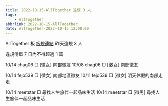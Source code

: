 ```yaml
---
title: 2022-10-15-AllTogether 違規 3 人
tags:
    - AllTogether
abbrlink: 2022-10-15-AllTogether
date: AllTogether-2022-10-15 12:00:00
---
```

AllTogether 板 [板規連結](https://www.ptt.cc/bbs/AllTogether/M.1643211430.A.5FB.html)
昨天違規 3 人
<!-- more -->

違規清單
7 日內不得超過 1 篇

10/14 chag06 □ [徵女] 南部徵友
10/08 chag06 □ [徵女] 南部徵友

10/14 fejo539 □ [徵女] 南部地區徵友
10/11 fejo539 □ [徵女] 明天休假的南部走走

10/14 meetstar □ 尋找人生旅伴一起品味生活
10/14 meetstar □ [徵男] 尋找人生旅伴一起品味生活